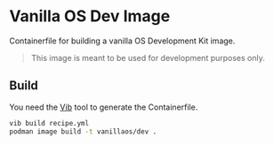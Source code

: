 # Vanilla OS Dev Image
Containerfile for building a vanilla OS Development Kit image.

> This image is meant to be used for development purposes only.

## Build

You need the [Vib](https://github.com/vanilla-os/Vib) tool to generate the Containerfile.

```bash
vib build recipe.yml
podman image build -t vanillaos/dev .
```

